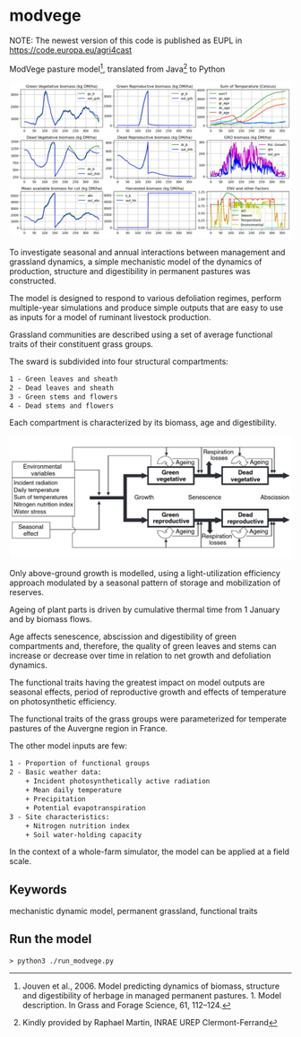 # modvege

NOTE: The newest version of this code is published as EUPL in https://code.europa.eu/agri4cast

ModVege pasture model[^1], translated from Java[^2] to Python

![ModVege Output](Figure_1.png "ModVege Output")

To investigate seasonal and annual interactions between management and grassland dynamics, a simple mechanistic model of the dynamics of production, structure and digestibility in permanent pastures was constructed. 

The model is designed to respond to various defoliation regimes, perform multiple-year simulations and produce simple outputs that are easy to use as inputs for a model of ruminant livestock production. 

Grassland communities are described using a set of average functional traits of their constituent
grass groups. 

The sward is subdivided into four structural compartments: 

```
1 - Green leaves and sheath 
2 - Dead leaves and sheath 
3 - Green stems and flowers 
4 - Dead stems and flowers 
```

Each compartment is characterized by its biomass, age and digestibility. 

![ModVege Flow Diagram](ModVege_FlowDiagram.png "ModVege Flow Diagram")

Only above-ground growth is modelled, using a light-utilization efficiency approach modulated by a seasonal pattern of storage and mobilization of reserves. 

Ageing of plant parts is driven by cumulative thermal time from 1 January and by biomass flows. 

Age affects senescence, abscission and digestibility of green compartments and, therefore, the quality of green leaves and stems can increase or decrease over time in relation to net growth and defoliation dynamics. 

The functional traits having the greatest impact on model outputs are seasonal effects, period of reproductive growth and effects of temperature on photosynthetic efficiency.

The functional traits of the grass groups were parameterized for temperate pastures of the Auvergne region in France. 

The other model inputs are few:

```
1 - Proportion of functional groups
2 - Basic weather data:
    + Incident photosynthetically active radiation
    + Mean daily temperature
    + Precipitation
    + Potential evapotranspiration
3 - Site characteristics:
    + Nitrogen nutrition index
    + Soil water-holding capacity
```

In the context of a whole-farm simulator, the model can be applied at a field scale.

## Keywords
mechanistic dynamic model, permanent grassland, functional traits

## Run the model

```
> python3 ./run_modvege.py
```

[^1]: Jouven et al., 2006. Model predicting dynamics of biomass, structure and digestibility of herbage in managed permanent pastures. 1. Model description. In Grass and Forage Science, 61, 112–124.
[^2]: Kindly provided by Raphael Martin, INRAE UREP Clermont-Ferrand
